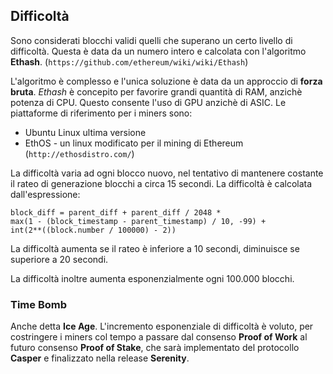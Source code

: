 ## Difficoltà

Sono considerati blocchi validi quelli che superano un certo livello di difficoltà. Questa è data da un numero intero e calcolata con l'algoritmo **Ethash**. (`https://github.com/ethereum/wiki/wiki/Ethash`)

L'algoritmo è complesso e l'unica soluzione è data da un approccio di **forza bruta**. _Ethash_ è concepito per favorire grandi quantità di RAM, anzichè potenza di CPU. Questo consente l'uso di GPU anzichè di ASIC.
Le piattaforme di riferimento per i miners sono:
* Ubuntu Linux ultima versione
* EthOS - un linux modificato per il mining di Ethereum (`http://ethosdistro.com/`)

La difficoltà varia ad ogni blocco nuovo, nel tentativo di mantenere costante il rateo di generazione blocchi a circa 15 secondi.
La difficoltà è calcolata dall'espressione:

```
block_diff = parent_diff + parent_diff / 2048 *  
max(1 - (block_timestamp - parent_timestamp) / 10, -99) +  
int(2**((block.number / 100000) - 2))
```

La difficoltà aumenta se il rateo è inferiore a 10 secondi, diminuisce se superiore a 20 secondi.

La difficoltà inoltre aumenta esponenzialmente ogni 100.000 blocchi.

### Time Bomb

Anche detta **Ice Age**. L'incremento esponenziale di difficoltà è voluto, per costringere i miners col tempo a passare dal consenso **Proof of Work** al futuro consenso **Proof of Stake**, che sarà implementato del protocollo **Casper** e finalizzato nella release **Serenity**.
